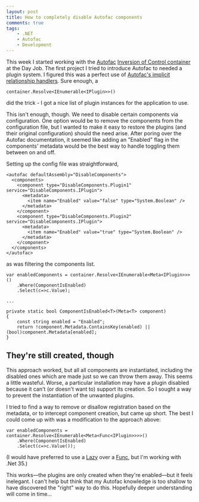 ```yaml
---
layout: post
title: How to completely disable Autofac components
comments: true
tags:
    - .NET
    - Autofac
    - Development
---
```

This week I started working with the <a href="http://code.google.com/p/autofac/">Autofac</a> <a href="http://www.martinfowler.com/articles/injection.html">Inversion of Control container</a> at the Day Job. The first project I tried to introduce Autofac to needed a plugin system. I figured this was a perfect use of <a href="http://nblumhardt.com/2010/01/the-relationship-zoo/">Autofac's implicit relationship handlers</a>. Sure enough, a

<pre><code class="csharp">container.Resolve&lt;IEnumerable&lt;IPlugin&gt;&gt;()</code></pre>

did the trick - I got a nice list of plugin instances for the application to use.

This isn't enough, though. We need to disable certain components via configuration. One option would be to remove the components from the configuration file, but I wanted to make it easy to restore the plugins (and their original configuration) should the need arise. After poring over the Autofac documentation, it seemed like adding an "Enabled" flag in the components' metadata would be the best way to handle toggling them between on and off. 

Setting up the config file was straightforward,
<pre><code class="xml">&lt;autofac defaultAssembly="DisableComponents"&gt;
  &lt;components&gt;
    &lt;component type="DisableComponents.Plugin1" service="DisableComponents.IPlugin"&gt;
      &lt;metadata&gt;
        &lt;item name="Enabled" value="false" type="System.Boolean" /&gt;
      &lt;/metadata&gt;
    &lt;/component&gt;
    &lt;component type="DisableComponents.Plugin2" service="DisableComponents.IPlugin"&gt;
      &lt;metadata&gt;
        &lt;item name="Enabled" value="true" type="System.Boolean" /&gt;
      &lt;/metadata&gt;
    &lt;/component&gt;
  &lt;/components&gt;
&lt;/autofac&gt;</code></pre>

as was filtering the components list.

<pre><code class="csharp">var enabledComponents = container.Resolve&lt;IEnumerable&lt;Meta&lt;IPlugin&gt;&gt;&gt;()
    .Where(ComponentIsEnabled)
    .Select(c=&gt;c.Value);

...

private static bool ComponentIsEnabled&lt;T&gt;(Meta&lt;T&gt; component)
{
    const string enabled = "Enabled";
    return !component.Metadata.ContainsKey(enabled) || (bool)component.Metadata[enabled];
}</code></pre>

<h2>They're still created, though</h2>
This approach worked, but all all components are instantiated, including the disabled ones which are made just so we can throw them away. This seems a little wasteful. Worse, a particular installation may have a plugin disabled because it can't (or doesn't want to) support its creation. So I sought a way to prevent the instantiation of the unwanted plugins.

I tried to find a way to remove or disallow registration based on the metadata, or to intercept component creation, but came up short. The best I could come up with was a modification to the approach above:
<pre><code class="csharp">var enabledComponents = container.Resolve&lt;IEnumerable&lt;Meta&lt;Func&lt;IPlugin&gt;&gt;&gt;&gt;()
    .Where(ComponentIsEnabled)
    .Select(c=&gt;c.Value());</code></pre>

(I would have preferred to use a <a href="http://msdn.microsoft.com/en-us/library/dd642331.aspx">Lazy</a> over a <a href="http://msdn.microsoft.com/en-us/library/bb534960.aspx">Func</a>, but I'm working with .Net&nbsp;35.)

This works&mdash;the plugins are only created when they're enabled&mdash;but it feels inelegant.
I can't help but think that my Autofac knowledge is too shallow to have discovered the "right" way to do this. Hopefully deeper understanding will come in time&hellip;
